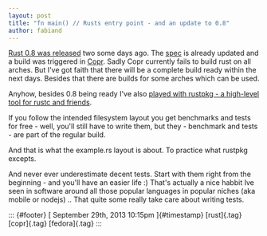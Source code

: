 ```yaml
---
layout: post
title: "fn main() // Rusts entry point - and an update to 0.8"
author: fabiand
---
```




[Rust 0.8 was released](http://www.rust-lang.org/) two some days ago.
The [spec](https://github.com/fabiand/rust-spec) is already updated and
a build was triggered in
[Copr](http://copr-fe.cloud.fedoraproject.org/coprs/detail/fabiand/rust/builds/).
Sadly Copr currently fails to build rust on all arches. But I've got
faith that there will be a complete build ready within the next days.
Besides that there are builds for some arches which can be used.

Anyhow, besides 0.8 being ready I've also [played with rustpkg - a
high-level tool for rustc and
friends](https://github.com/fabiand/example.rs).

If you follow the intended filesystem layout you get benchmarks and
tests for free - well, you'll still have to write them, but they -
benchmark and tests - are part of the regular build.

And that is what the example.rs layout is about. To practice what
rustpkg excepts.

And never ever underestimate decent tests. Start with them right from
the beginning - and you'll have an easier life :) That's actually a nice
habbit Ive seen in software around all those popular languages in
popular niches (aka mobile or nodejs) .. That quite some really take
care about writing tests.

::: {#footer}
[ September 29th, 2013 10:15pm ]{#timestamp} [rust]{.tag} [copr]{.tag}
[fedora]{.tag}
:::
